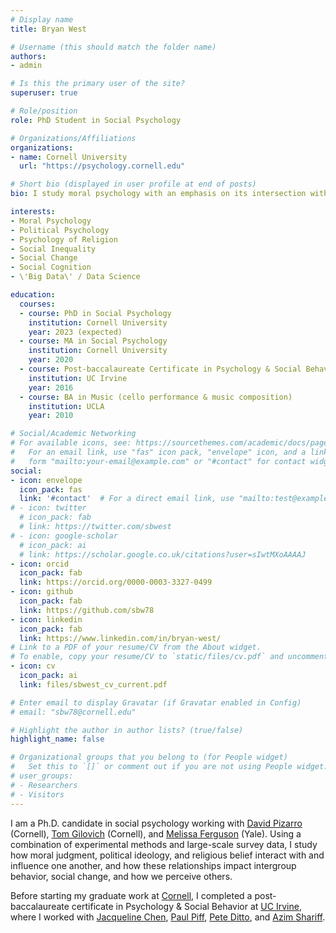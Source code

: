 ```yaml
---
# Display name
title: Bryan West

# Username (this should match the folder name)
authors:
- admin

# Is this the primary user of the site?
superuser: true

# Role/position
role: PhD Student in Social Psychology

# Organizations/Affiliations
organizations:
- name: Cornell University
  url: "https://psychology.cornell.edu"

# Short bio (displayed in user profile at end of posts)
bio: I study moral psychology with an emphasis on its intersection with political ideology and religious belief.

interests:
- Moral Psychology
- Political Psychology
- Psychology of Religion
- Social Inequality
- Social Change
- Social Cognition
- \'Big Data\' / Data Science

education:
  courses:
  - course: PhD in Social Psychology
    institution: Cornell University
    year: 2023 (expected)
  - course: MA in Social Psychology
    institution: Cornell University
    year: 2020
  - course: Post-baccalaureate Certificate in Psychology & Social Behavior
    institution: UC Irvine
    year: 2016
  - course: BA in Music (cello performance & music composition)
    institution: UCLA
    year: 2010

# Social/Academic Networking
# For available icons, see: https://sourcethemes.com/academic/docs/page-builder/#icons
#   For an email link, use "fas" icon pack, "envelope" icon, and a link in the
#   form "mailto:your-email@example.com" or "#contact" for contact widget.
social:
- icon: envelope
  icon_pack: fas
  link: '#contact'  # For a direct email link, use "mailto:test@example.org".
# - icon: twitter
  # icon_pack: fab
  # link: https://twitter.com/sbwest
# - icon: google-scholar
  # icon_pack: ai
  # link: https://scholar.google.co.uk/citations?user=sIwtMXoAAAAJ
- icon: orcid
  icon_pack: fab
  link: https://orcid.org/0000-0003-3327-0499
- icon: github
  icon_pack: fab
  link: https://github.com/sbw78
- icon: linkedin
  icon_pack: fab
  link: https://www.linkedin.com/in/bryan-west/
# Link to a PDF of your resume/CV from the About widget.
# To enable, copy your resume/CV to `static/files/cv.pdf` and uncomment the lines below.
- icon: cv
  icon_pack: ai
  link: files/sbwest_cv_current.pdf

# Enter email to display Gravatar (if Gravatar enabled in Config)
# email: "sbw78@cornell.edu"

# Highlight the author in author lists? (true/false)
highlight_name: false

# Organizational groups that you belong to (for People widget)
#   Set this to `[]` or comment out if you are not using People widget.
# user_groups:
# - Researchers
# - Visitors
---
```


I am a Ph.D. candidate in social psychology working with [David Pizarro](http://www.peezer.net/) (Cornell), [Tom Gilovich](http://blogs.cornell.edu/tgilovich/) (Cornell), and [Melissa Ferguson](http://melissaferguson.squarespace.com/) (Yale). Using a combination of experimental methods and large-scale survey data, I study how moral judgment, political ideology, and religious belief interact with and influence one another, and how these relationships impact intergroup behavior, social change, and how we perceive others.

Before starting my graduate work at [Cornell](https://psychology.cornell.edu/), I completed a post-baccalaureate certificate in Psychology & Social Behavior at [UC Irvine](https://ps.soceco.uci.edu/), where I worked with [Jacqueline Chen](https://jacquelinemchen.wixsite.com/sciplab), [Paul Piff](https://paulpiff.wixsite.com/meshlab), [Pete Ditto](https://sites.uci.edu/peterdittolab/), and [Azim Shariff](https://sharifflab.com/).
